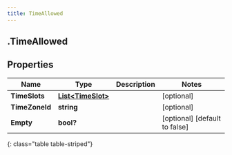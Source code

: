 ```yaml
---
title: TimeAllowed
---
```

## .TimeAllowed

## Properties

|Name | Type | Description | Notes|
|------------ | ------------- | ------------- | -------------|
| **TimeSlots** | [**List&lt;TimeSlot&gt;**](TimeSlot.html) |  | [optional] |
| **TimeZoneId** | **string** |  | [optional] |
| **Empty** | **bool?** |  | [optional] [default to false]|
{: class="table table-striped"}


